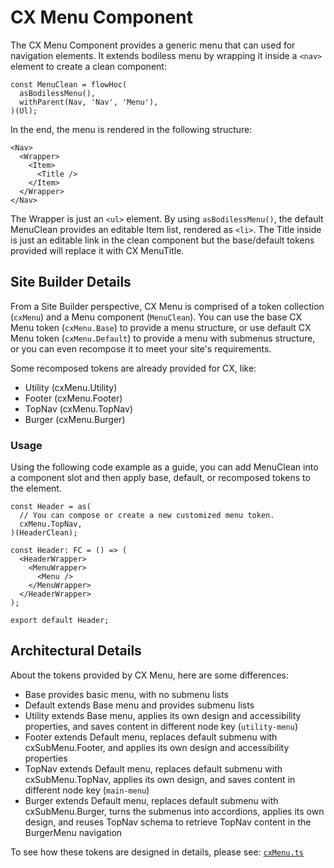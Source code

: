 # CX Menu Component

The CX Menu Component provides a generic menu that can used for navigation elements. It extends bodiless menu by wrapping it inside a `<nav>` element to create a clean component:

```tsx
const MenuClean = flowHoc(
  asBodilessMenu(),
  withParent(Nav, 'Nav', 'Menu'),
)(Ul);

```

In the end, the menu is rendered in the following structure:

```tsx
<Nav>
  <Wrapper>
    <Item>
      <Title />
    </Item>
  </Wrapper>
</Nav>
```

The Wrapper is just an `<ul>` element. By using `asBodilessMenu()`, the default MenuClean provides an editable Item list, rendered as `<li>`. The Title inside is just an editable link in the clean component but the base/default tokens provided will replace it with CX MenuTitle.

## Site Builder Details

From a Site Builder perspective, CX Menu is comprised of a token collection (`cxMenu`) and a Menu component (`MenuClean`). You can use the base CX Menu token (`cxMenu.Base`) to provide a menu structure, or use default CX Menu token (`cxMenu.Default`) to provide a menu with submenus structure, or you can even recompose it to meet your site's requirements.

Some recomposed tokens are already provided for CX, like:

- Utility (cxMenu.Utility)
- Footer (cxMenu.Footer)
- TopNav (cxMenu.TopNav)
- Burger (cxMenu.Burger)

### Usage

Using the following code example as a guide, you can add MenuClean into a component slot and then apply base, default, or recomposed tokens to the element.

```tsx
const Header = as(
  // You can compose or create a new customized menu token.
  cxMenu.TopNav,
)(HeaderClean);

const Header: FC = () => (
  <HeaderWrapper>
    <MenuWrapper>
      <Menu />
    </MenuWrapper>
  </HeaderWrapper>
);

export default Header;
```

## Architectural Details

About the tokens provided by CX Menu, here are some differences:

- Base provides basic menu, with no submenu lists
- Default extends Base menu and provides submenu lists
- Utility extends Base menu, applies its own design and accessibility properties, and saves content in different node key (`utility-menu`)
- Footer extends Default menu, replaces default submenu with cxSubMenu.Footer, and applies its own design and accessibility properties
- TopNav extends Default menu, replaces default submenu with cxSubMenu.TopNav, applies its own design, and saves content in different node key (`main-menu`)
- Burger extends Default menu, replaces default submenu with cxSubMenu.Burger, turns the submenus into accordions, applies its own design, and reuses TopNav schema to retrieve TopNav content in the BurgerMenu navigation

To see how these tokens are designed in details, please see:
[`cxMenu.ts`](../src/components/Menu/tokens/cxMenu.ts)
